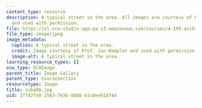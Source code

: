 ```yaml
---
content_type: resource
description: A typical street in the area. All images are courtesy of Prof. Jan Wampler
  and used with permission.
file: https://ol-ocw-studio-app-qa.s3.amazonaws.com/courses/4-196-architecture-design-level-ii-cuba-studio-spring-2004/2ff42fe82583793608b6b1c8ee91d74d_cuba06.jpg
file_type: image/jpeg
image_metadata:
  caption: A typical street in the area.
  credit: Image courtesy of Prof. Jan Wampler and used with permission.
  image-alt: A typical street in the area.
learning_resource_types: []
ocw_type: OCWImage
parent_title: Image Gallery
parent_type: CourseSection
resourcetype: Image
title: cuba06.jpg
uid: 2ff42fe8-2583-7936-08b6-b1c8ee91d74d
---
```

